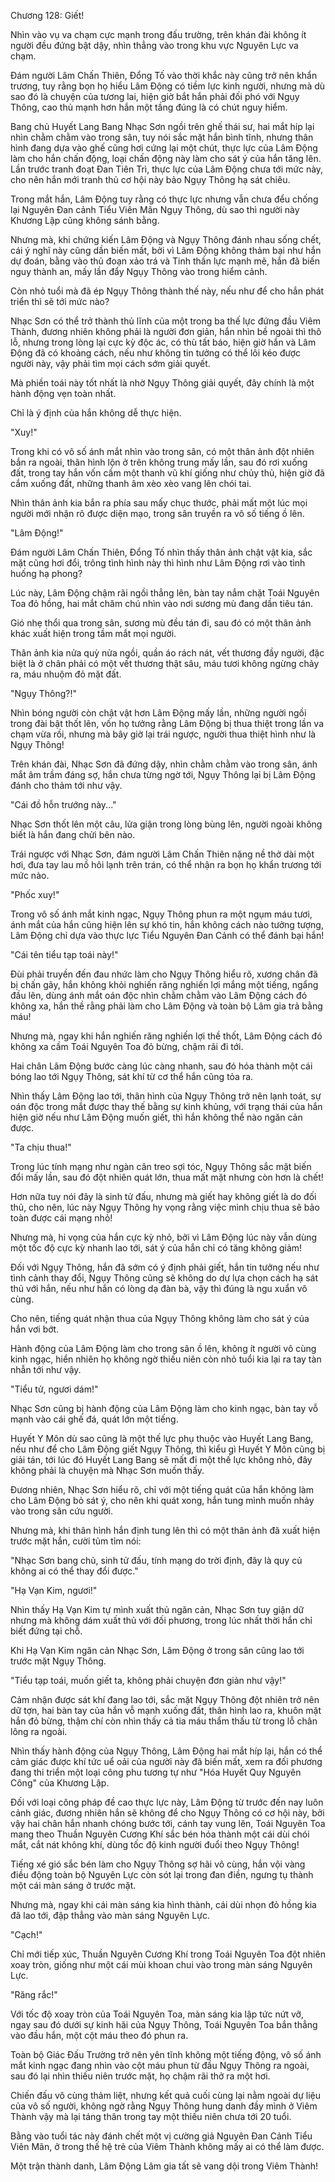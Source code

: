 




Chương 128: Giết!


Nhìn vào vụ va chạm cực mạnh trong đấu trường, trên khán đài không ít người đều đứng bật dậy, nhìn thẳng vào trong khu vực Nguyên Lực va chạm.

Đám người Lâm Chấn Thiên, Đổng Tố vào thời khắc này cũng trở nên khẩn trương, tuy rằng bọn họ hiểu Lâm Động có tiềm lực kinh người, nhưng mà dù sao đó là chuyện của tương lai, hiện giờ bắt hắn phải đối phó với Ngụy Thông, cao thủ mạnh hơn hắn một tầng đúng là có chút nguy hiểm.

Bang chủ Huyết Lang Bang Nhạc Sơn ngồi trên ghế thái sư, hai mắt híp lại nhìn chằm chằm vào trong sân, tuy nói sắc mặt hắn bình tĩnh, nhưng thân hình đang dựa vào ghế cũng hơi cứng lại một chút, thực lực của Lâm Động làm cho hắn chấn động, loại chấn động này làm cho sát ý của hắn tăng lên. Lần trước tranh đoạt Đan Tiên Trì, thực lực của Lâm Động chưa tới mức này, cho nên hắn mới tranh thủ cơ hội này bảo Ngụy Thông hạ sát chiêu.

Trong mắt hắn, Lâm Động tuy rằng có thực lực nhưng vẫn chưa đểu chống lại Nguyên Đan cảnh Tiểu Viên Mãn Ngụy Thông, dù sao thì người này Khương Lập cũng không sánh bằng.

Nhưng mà, khi chứng kiến Lâm Động và Ngụy Thông đánh nhau sống chết, cái ý nghĩ này cũng dần biến mất, bởi vì Lâm Động không thảm bại như hắn dự đoán, bằng vào thủ đoạn xảo trá và Tinh thần lực mạnh mẽ, hắn đã biến nguy thành an, mấy lần đẩy Ngụy Thông vào trong hiểm cảnh.

Còn nhỏ tuổi mà đã ép Ngụy Thông thành thế này, nếu như để cho hắn phát triển thì sẽ tới mức nào?

Nhạc Sơn có thể trở thành thủ lĩnh của một trong ba thế lực đứng đầu Viêm Thành, đương nhiên không phải là người đơn giản, hắn nhìn bề ngoài thì thô lỗ, nhưng trong lòng lại cực kỳ độc ác, có thù tất báo, hiện giờ hắn và Lâm Động đã có khoảng cách, nếu như không tin tưởng có thể lôi kéo được người này, vậy phải tìm mọi cách sớm giải quyết.

Mà phiền toái này tốt nhất là nhờ Ngụy Thông giải quyết, đây chính là một hành động vẹn toàn nhất.

Chỉ là ý định của hắn không dễ thực hiện.

"Xuy!"

Trong khi có vô số ánh mắt nhìn vào trong sân, có một thân ảnh đột nhiên bắn ra ngoài, thân hình lộn ở trên không trung mấy lần, sau đó rơi xuống đất, trong tay hắn vốn cầm một thanh vũ khí giống như chủy thủ, hiện giờ đã cắm xuống đất, những thanh âm xèo xèo vang lên chói tai.

Nhìn thân ảnh kia bắn ra phía sau mấy chục thước, phải mất một lúc mọi người mới nhận rõ được diện mạo, trong sân truyền ra vô số tiếng ồ lên.

"Lâm Động!"

Đám người Lâm Chấn Thiên, Đổng Tố nhìn thấy thân ảnh chật vật kia, sắc mặt cũng hơi đổi, trông tình hình này thì hình như Lâm Động rơi vào tình huống hạ phong?

Lúc này, Lâm Động chậm rãi ngồi thẳng lên, bàn tay nắm chặt Toái Nguyên Toa đỏ hồng, hai mắt chăm chú nhìn vào nơi sương mù đang dần tiêu tán.

Gió nhẹ thổi qua trong sân, sương mù đều tán đi, sau đó có một thân ảnh khác xuất hiện trong tầm mắt mọi người.

Thân ảnh kia nửa quỳ nửa ngồi, quần áo rách nát, vết thương đầy người, đặc biệt là ở chân phải có một vết thương thật sâu, máu tươi không ngừng chảy ra, máu nhuộm đỏ mặt đất.

"Ngụy Thông?!"

Nhìn bóng người còn chật vật hơn Lâm Động mấy lần, những người ngồi trong đài bật thốt lên, vốn họ tưởng rằng Lâm Động bị thua thiệt trong lần va chạm vừa rồi, nhưng mà bây giờ lại trái ngược, người thua thiệt hình như là Ngụy Thông!

Trên khán đài, Nhạc Sơn đã đứng dậy, nhìn chằm chằm vào trong sân, ánh mắt âm trầm đáng sợ, hắn chưa từng ngờ tới, Ngụy Thông lại bị Lâm Động đánh cho thảm tới như vậy.

"Cái đồ hỗn trướng này..."

Nhạc Sơn thốt lên một câu, lửa giận trong lòng bùng lên, người ngoài không biết là hắn đang chửi bên nào.

Trái ngược với Nhạc Sơn, đám người Lâm Chấn Thiên nặng nề thở dài một hơi, đưa tay lau mồ hôi lạnh trên trán, có thể nhận ra bọn họ khẩn trương tới mức nào.

"Phốc xuy!"

Trong vô số ánh mắt kinh ngạc, Ngụy Thông phun ra một ngụm máu tươi, ánh mắt của hắn cũng hiện lên sự khó tin, hắn không cách nào tưởng tượng, Lâm Động chỉ dựa vào thực lực Tiểu Nguyên Đan Cảnh có thể đánh bại hắn!

"Cái tên tiểu tạp toái này!"

Đùi phải truyền đến đau nhức làm cho Ngụy Thông hiểu rõ, xương chân đã bị chấn gãy, hắn không khỏi nghiến răng nghiến lợi mắng một tiếng, ngẩng đầu lên, dùng ánh mắt oán độc nhìn chằm chằm vào Lâm Động cách đó không xa, hắn thề rằng phải làm cho Lâm Động và toàn bộ Lâm gia trả bằng máu!

Nhưng mà, ngay khi hắn nghiến răng nghiến lợi thề thốt, Lâm Động cách đó không xa cầm Toái Nguyên Toa đỏ bừng, chậm rãi đi tới.

Hai chân Lâm Động bước càng lúc càng nhanh, sau đó hóa thành một cái bóng lao tới Ngụy Thông, sát khí từ cơ thể hắn cũng tỏa ra.

Nhìn thấy Lâm Động lao tới, thân hình của Ngụy Thông trở nên lạnh toát, sự oán độc trong mắt được thay thế bằng sự kinh khủng, với trạng thái của hắn hiện giờ nếu như Lâm Động muốn giết, thì hắn không thể nào ngăn cản được.

"Ta chịu thua!"

Trong lúc tính mạng như ngàn cân treo sợi tóc, Ngụy Thông sắc mặt biến đổi mấy lần, sau đó đột nhiên quát lớn, thua mất mặt nhưng còn hơn là chết!

Hơn nữa tuy nói đây là sinh tử đấu, nhưng mà giết hay không giết là do đối thủ, cho nên, lúc này Ngụy Thông hy vọng rằng việc mình chịu thua sẽ bảo toàn được cái mạng nhỏ!

Nhưng mà, hi vọng của hắn cực kỳ nhỏ, bởi vì Lâm Động lúc này vẫn dùng một tốc độ cực kỳ nhanh lao tới, sát ý của hắn chỉ có tăng không giảm!

Đối với Ngụy Thông, hắn đã sớm có ý định phải giết, hắn tin tưởng nếu như tình cảnh thay đổi, Ngụy Thông cũng sẽ không do dự lựa chọn cách hạ sát thủ với hắn, nếu như hắn có lòng dạ đàn bà, vậy thì đúng là ngu xuẩn vô cùng.

Cho nên, tiếng quát nhận thua của Ngụy Thông không làm cho sát ý của hắn vơi bớt.

Hành động của Lâm Động làm cho trong sân ồ lên, không ít người vô cùng kinh ngạc, hiển nhiên họ không ngờ thiếu niên còn nhỏ tuổi kia lại ra tay tàn nhẫn tới như vậy.

"Tiểu tử, ngươi dám!"

Nhạc Sơn cũng bị hành động của Lâm Động làm cho kinh ngạc, bàn tay vỗ mạnh vào cái ghế đá, quát lớn một tiếng.

Huyết Y Môn dù sao cũng là một thế lực phụ thuộc vào Huyết Lang Bang, nếu như để cho Lâm Động giết Ngụy Thông, thì kiểu gì Huyết Y Môn cũng bị giải tán, tới lúc đó Huyết Lang Bang sẽ mất đi một thế lực không nhỏ, đây không phải là chuyện mà Nhạc Sơn muốn thấy.

Đương nhiên, Nhạc Sơn hiểu rõ, chỉ với một tiếng quát của hắn không làm cho Lâm Động bỏ sát ý, cho nên khi quát xong, hắn tung mình muốn nhảy vào trong sân cứu người.

Nhưng mà, khi thân hình hắn định tung lên thì có một thân ảnh đã xuất hiện trước mặt hắn, cười tủm tỉm nói:

"Nhạc Sơn bang chủ, sinh tử đấu, tính mạng do trời định, đây là quy củ không ai có thể thay đổi được."

"Hạ Vạn Kim, ngươi!"

Nhìn thấy Hạ Vạn Kim tự mình xuất thủ ngăn cản, Nhạc Sơn tuy giận dữ nhưng mà không dám xuất thủ với đối phương, trong lúc nhất thời hắn chỉ biết đứng tại chỗ.

Khi Hạ Vạn Kim ngăn cản Nhạc Sơn, Lâm Động ở trong sân cũng lao tới trước mặt Ngụy Thông.

"Tiểu tạp toái, muốn giết ta, không phải chuyện đơn giản như vậy!"

Cảm nhận được sát khí đang lao tới, sắc mặt Ngụy Thông đột nhiên trở nên dữ tợn, hai bàn tay của hắn vỗ mạnh xuống đất, thân hình lao ra, khuôn mặt hắn đỏ bừng, thậm chí còn nhìn thấy cả tia máu thẩm thấu từ trong lỗ chân lông ra ngoài.

Nhìn thấy hành động của Ngụy Thông, Lâm Động hai mắt híp lại, hắn có thể cảm giác được khí tức uể oải của người này đã biến mất, xem ra đối phương đang thi triển một loại công phu tương tự như "Hóa Huyết Quy Nguyên Công" của Khương Lập.

Đối với loại công pháp đề cao thực lực này, Lâm Động từ trước đến nay luôn cảnh giác, đương nhiên hắn sẽ không để cho Ngụy Thông có cơ hội này, bởi vậy hai chân hắn nhanh chóng bước tới, cánh tay vung lên, Toái Nguyên Toa mang theo Thuần Nguyên Cương Khí sắc bén hóa thành một cái dùi chói mắt, cắt nát không khí, dùng tốc độ kinh người đuổi theo Ngụy Thông!

Tiếng xé gió sắc bén làm cho Ngụy Thông sợ hãi vô cùng, hắn vội vàng điều động toàn bộ Nguyên Lực còn sót lại trong đan điền, ngưng tụ thành một cái màn sáng ở trước mặt.

Nhưng mà, ngay khi cái màn sáng kia hình thành, cái dùi nhọn đỏ hồng kia đã lao tới, đập thẳng vào màn sáng Nguyên Lực.

"Cạch!"

Chỉ mới tiếp xúc, Thuần Nguyên Cương Khí trong Toái Nguyên Toa đột nhiên xoay tròn, giống như một cái mùi khoan chui vào trong màn sáng Nguyên Lực.

"Răng rắc!"

Với tốc độ xoay tròn của Toái Nguyên Toa, màn sáng kia lập tức nứt vỡ, ngay sau đó dưới sự kinh hãi của Ngụy Thông, Toái Nguyên Toa bắn thẳng vào đầu hắn, một cột máu theo đó phun ra.

Toàn bộ Giác Đấu Trường trở nên yên tĩnh không một tiếng động, vô số ánh mắt kinh ngạc đang nhìn vào cột máu phun từ đầu Ngụy Thông ra ngoài, sau đó lại nhìn thiếu niên trước mặt, họ chậm rãi thở ra một hơi.

Chiến đấu vô cùng thảm liệt, nhưng kết quả cuối cùng lại nằm ngoài dự liệu của vô số người, không ngờ rằng Ngụy Thông hung danh đầy mình ở Viêm Thành vậy mà lại táng thân trong tay một thiếu niên chưa tới 20 tuổi.

Bằng vào tuổi tác này đánh chết một vị cường giả Nguyên Đan Cảnh Tiểu Viên Mãn, ở trong thế hệ trẻ của Viêm Thành không mấy ai có thể làm được.

Một trận thành danh, Lâm Động Lâm gia tất sẽ vang dội trong Viêm Thành!




